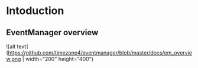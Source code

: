 # Intoduction

## EventManager overview

![alt text](https://github.com/timezone4/eventmanager/blob/master/docs/em_overview.png | width="200" height="400")
